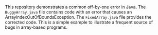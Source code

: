 This repository demonstrates a common off-by-one error in Java. The `BuggyArray.java` file contains code with an error that causes an ArrayIndexOutOfBoundsException.  The `FixedArray.java` file provides the corrected code. This is a simple example to illustrate a frequent source of bugs in array-based programs.